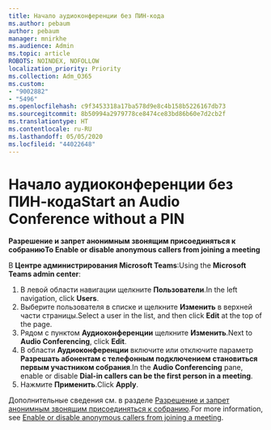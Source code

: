 ```yaml
---
title: Начало аудиоконференции без ПИН-кода
ms.author: pebaum
author: pebaum
manager: mnirkhe
ms.audience: Admin
ms.topic: article
ROBOTS: NOINDEX, NOFOLLOW
localization_priority: Priority
ms.collection: Adm_O365
ms.custom:
- "9002882"
- "5496"
ms.openlocfilehash: c9f3453318a17ba578d9e8c4b158b5226167db73
ms.sourcegitcommit: 8b50994a2979778ce8474ce83bd86b60e7d2cb2f
ms.translationtype: HT
ms.contentlocale: ru-RU
ms.lasthandoff: 05/05/2020
ms.locfileid: "44022648"
---
```

# <a name="start-an-audio-conference-without-a-pin"></a><span data-ttu-id="40908-102">Начало аудиоконференции без ПИН-кода</span><span class="sxs-lookup"><span data-stu-id="40908-102">Start an Audio Conference without a PIN</span></span>

<span data-ttu-id="40908-103">**Разрешение и запрет анонимным звонящим присоединяться к собранию**</span><span class="sxs-lookup"><span data-stu-id="40908-103">**To Enable or disable anonymous callers from joining a meeting**</span></span>

<span data-ttu-id="40908-104">В **Центре администрирования Microsoft Teams**:</span><span class="sxs-lookup"><span data-stu-id="40908-104">Using the **Microsoft Teams admin center**:</span></span>

1. <span data-ttu-id="40908-105">В левой области навигации щелкните **Пользователи**.</span><span class="sxs-lookup"><span data-stu-id="40908-105">In the left navigation, click **Users**.</span></span>
2. <span data-ttu-id="40908-106">Выберите пользователя в списке и щелкните **Изменить** в верхней части страницы.</span><span class="sxs-lookup"><span data-stu-id="40908-106">Select a user in the list, and then click **Edit** at the top of the page.</span></span>
3. <span data-ttu-id="40908-107">Рядом с пунктом **Аудиоконференции** щелкните **Изменить**.</span><span class="sxs-lookup"><span data-stu-id="40908-107">Next to **Audio Conferencing**, click **Edit**.</span></span>
4. <span data-ttu-id="40908-108">В области **Аудиоконференции** включите или отключите параметр **Разрешать абонентам с телефонным подключением становиться первым участником собрания**.</span><span class="sxs-lookup"><span data-stu-id="40908-108">In the **Audio Conferencing** pane, enable or disable **Dial-in callers can be the first person in a meeting**.</span></span>
5. <span data-ttu-id="40908-109">Нажмите **Применить**.</span><span class="sxs-lookup"><span data-stu-id="40908-109">Click **Apply**.</span></span>

<span data-ttu-id="40908-110">Дополнительные сведения см. в разделе [Разрешение и запрет анонимным звонящим присоединяться к собранию](https://docs.microsoft.com/microsoftteams/start-an-audio-conference-over-the-phone-without-a-pin-in-teams).</span><span class="sxs-lookup"><span data-stu-id="40908-110">For more information, see [Enable or disable anonymous callers from joining a meeting](https://docs.microsoft.com/microsoftteams/start-an-audio-conference-over-the-phone-without-a-pin-in-teams).</span></span>
